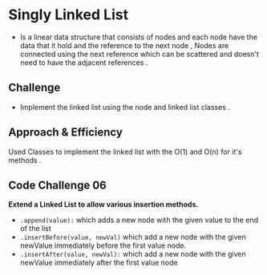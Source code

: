 # Singly Linked List
- Is a linear data structure that consists of nodes and each node have the data that it hold and the reference to the next node ,
  Nodes are connected using the next reference which can be scattered and doesn't need to have the adjacent references .

## Challenge
- Implement the linked list using the node and linked list classes .

## Approach & Efficiency
Used Classes to implement the linked list with the O(1) and O(n) for it's methods .


## Code Challenge 06
**Extend a Linked List to allow various insertion methods.**
- `.append(value):` which adds a new node with the given value to the end of the list 
- `.insertBefore(value, newVal)` which add a new node with the given newValue immediately before the first value node.
- `.insertAfter(value, newVal):` which add a new node with the given newValue immediately after the first value node 
